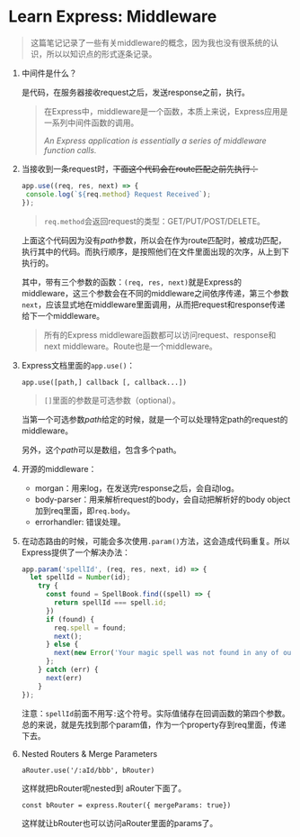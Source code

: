 # Learn Express: Middleware

> 这篇笔记记录了一些有关middleware的概念，因为我也没有很系统的认识，所以以知识点的形式逐条记录。

1. 中间件是什么？

   是代码，在服务器接收request之后，发送response之前，执行。

   > 在Express中，middleware是一个函数，本质上来说，Express应用是一系列中间件函数的调用。
   >
   > *An Express application is essentially a series of middleware function calls.*

2. 当接收到一条request时，~~下面这个代码会在route匹配之前先执行：~~
   
   ```js
   app.use((req, res, next) => {
    console.log(`${req.method} Request Received`);
   });
   ```
   
   > `req.method`会返回request的类型：GET/PUT/POST/DELETE。
   
   上面这个代码因为没有*path*参数，所以会在作为route匹配时，被成功匹配，执行其中的代码。而执行顺序，是按照他们在文件里面出现的次序，从上到下执行的。
   
   其中，带有三个参数的函数：`(req, res, next)`就是Express的middleware，这三个参数会在不同的middleware之间依序传递，第三个参数`next`，应该显式地在middleware里面调用，从而把request和response传递给下一个middleware。
   
   > 所有的Express middleware函数都可以访问request、response和next middleware。Route也是一个middleware。
   
3. Express文档里面的`app.use()`：

    `app.use([path,] callback [, callback...])`

    > `[]`里面的参数是可选参数（optional）。

    当第一个可选参数*path*给定的时候，就是一个可以处理特定path的request的middleware。

    另外，这个*path*可以是数组，包含多个path。

4. 开源的middleware：

    - morgan：用来log，在发送完response之后，会自动log。
    - body-parser：用来解析request的body，会自动把解析好的body object加到req里面，即`req.body`。
    - errorhandler: 错误处理。
    
5. 在动态路由的时候，可能会多次使用`.param()`方法，这会造成代码重复。所以Express提供了一个解决办法：

    ```js
    app.param('spellId', (req, res, next, id) => {
      let spellId = Number(id);
        try {
          const found = SpellBook.find((spell) => {
            return spellId === spell.id;
          })
          if (found) {
            req.spell = found;
            next();
          } else {
            next(new Error('Your magic spell was not found in any of our tomes'));
          };
        } catch (err) {
          next(err)
        }
    });
    ```

    注意：`spellId`前面不用写`:`这个符号。实际值储存在回调函数的第四个参数。总的来说，就是先找到那个param值，作为一个property存到req里面，传递下去。

6. Nested Routers & Merge Parameters

    `aRouter.use('/:aId/bbb', bRouter)`

    这样就把bRouter呢nested到 aRouter下面了。

    `const bRouter = express.Router({ mergeParams: true})`

    这样就让bRouter也可以访问aRouter里面的params了。

